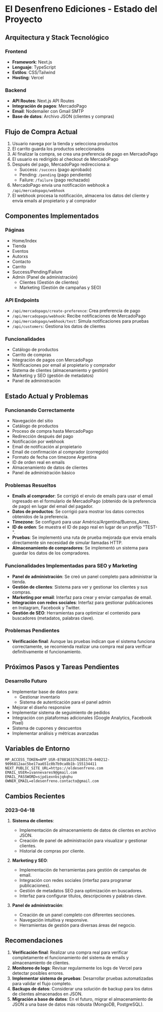 # El Desenfreno Ediciones - Estado del Proyecto

## Arquitectura y Stack Tecnológico

### Frontend
- **Framework**: Next.js
- **Lenguaje**: TypeScript
- **Estilos**: CSS/Tailwind
- **Hosting**: Vercel

### Backend
- **API Routes**: Next.js API Routes
- **Integración de pagos**: MercadoPago
- **Email**: Nodemailer con Gmail SMTP
- **Base de datos**: Archivo JSON (clientes y compras)

## Flujo de Compra Actual

1. Usuario navega por la tienda y selecciona productos
2. El carrito guarda los productos seleccionados
3. Al finalizar la compra, se crea una preferencia de pago en MercadoPago
4. El usuario es redirigido al checkout de MercadoPago
5. Después del pago, MercadoPago redirecciona a:
   - Success: `/success` (pago aprobado)
   - Pending: `/pending` (pago pendiente)
   - Failure: `/failure` (pago rechazado)
6. MercadoPago envía una notificación webhook a `/api/mercadopago/webhook`
7. El webhook procesa la notificación, almacena los datos del cliente y envía emails al propietario y al comprador

## Componentes Implementados

### Páginas
- Home/Index
- Tienda
- Eventos
- Autorxs
- Contacto
- Carrito
- Success/Pending/Failure
- Admin (Panel de administración)
  - Clientes (Gestión de clientes)
  - Marketing (Gestión de campañas y SEO)

### API Endpoints
- `/api/mercadopago/create-preference`: Crea preferencia de pago
- `/api/mercadopago/webhook`: Recibe notificaciones de MercadoPago
- `/api/mercadopago/webhook/test`: Simula notificaciones para pruebas
- `/api/customers`: Gestiona los datos de clientes

### Funcionalidades
- Catálogo de productos
- Carrito de compras
- Integración de pagos con MercadoPago
- Notificaciones por email al propietario y comprador
- Sistema de clientes (almacenamiento y gestión)
- Marketing y SEO (gestión de metadatos)
- Panel de administración

## Estado Actual y Problemas

### Funcionando Correctamente
- Navegación del sitio
- Catálogo de productos
- Proceso de compra hasta MercadoPago
- Redirección después del pago
- Notificación por webhook
- Email de notificación al propietario
- Email de confirmación al comprador (corregido)
- Formato de fecha con timezone Argentina
- ID de orden real en emails
- Almacenamiento de datos de clientes
- Panel de administración básico

### Problemas Resueltos
- **Emails al comprador**: Se corrigió el envío de emails para usar el email ingresado en el formulario de MercadoPago (obtenido de la preferencia de pago) en lugar del email del pagador.
- **Datos de productos**: Se corrigió para mostrar los datos correctos obtenidos de la preferencia.
- **Timezone**: Se configuró para usar América/Argentina/Buenos_Aires.
- **ID de orden**: Se muestra el ID de pago real en lugar de un prefijo "TEST-".
- **Pruebas**: Se implementó una ruta de prueba mejorada que envía emails directamente sin necesidad de simular llamadas HTTP.
- **Almacenamiento de compradores**: Se implementó un sistema para guardar los datos de los compradores.

### Funcionalidades Implementadas para SEO y Marketing
- **Panel de administración**: Se creó un panel completo para administrar la tienda.
- **Gestión de clientes**: Sistema para ver y gestionar los clientes y sus compras.
- **Marketing por email**: Interfaz para crear y enviar campañas de email.
- **Integración con redes sociales**: Interfaz para gestionar publicaciones en Instagram, Facebook y Twitter.
- **Gestión de SEO**: Herramientas para optimizar el contenido para buscadores (metadatos, palabras clave).

### Problemas Pendientes
- **Verificación final**: Aunque las pruebas indican que el sistema funciona correctamente, se recomienda realizar una compra real para verificar definitivamente el funcionamiento.

## Próximos Pasos y Tareas Pendientes

### Desarrollo Futuro
- Implementar base de datos para:
  - Gestionar inventario
  - Sistema de autenticación para el panel admin
- Mejorar el diseño responsive
- Implementar sistema de seguimiento de pedidos
- Integración con plataformas adicionales (Google Analytics, Facebook Pixel)
- Sistema de cupones y descuentos
- Implementar análisis y métricas avanzadas

## Variables de Entorno
```
MP_ACCESS_TOKEN=APP_USR-8788163376285178-040212-9096812aac5be17aa651c0b7b9ca8b1b-155134411
NEXT_PUBLIC_SITE_URL=https://eldesenfreno.com
EMAIL_USER=ivannevares9@gmail.com
EMAIL_PASSWORD=sjpdiexnbsjqkqhu
OWNER_EMAIL=eldesenfreno.contacto@gmail.com
```

## Cambios Recientes

### 2023-04-18
1. **Sistema de clientes**:
   - Implementación de almacenamiento de datos de clientes en archivo JSON.
   - Creación de panel de administración para visualizar y gestionar clientes.
   - Historial de compras por cliente.

2. **Marketing y SEO**:
   - Implementación de herramientas para gestión de campañas de email.
   - Integración con redes sociales (interfaz para programar publicaciones).
   - Gestión de metadatos SEO para optimización en buscadores.
   - Interfaz para configurar títulos, descripciones y palabras clave.

3. **Panel de administración**:
   - Creación de un panel completo con diferentes secciones.
   - Navegación intuitiva y responsive.
   - Herramientas de gestión para diversas áreas del negocio.

## Recomendaciones

1. **Verificación final**: Realizar una compra real para verificar completamente el funcionamiento del sistema de emails y almacenamiento de clientes.
2. **Monitoreo de logs**: Revisar regularmente los logs de Vercel para detectar posibles errores.
3. **Implementar sistema de pruebas**: Desarrollar pruebas automatizadas para validar el flujo completo.
4. **Backups de datos**: Considerar una solución de backup para los datos de clientes almacenados en JSON.
5. **Migración a base de datos**: En el futuro, migrar el almacenamiento de JSON a una base de datos más robusta (MongoDB, PostgreSQL). 